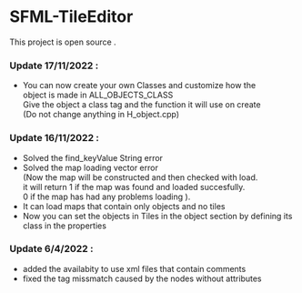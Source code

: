 # SFML-TileEditor

This project is open source .

### Update 17/11/2022 :
  + You can now create your own Classes and customize how the    
    object is made in ALL_OBJECTS_CLASS    
    Give the object a class tag and the function it will use on create   
    (Do not change anything in H_object.cpp)
    

### Update 16/11/2022 :
  + Solved the find_keyValue String error
  + Solved the map loading vector error    
      (Now the map will be constructed and then checked with load.   
      it will return 1 if the map was found and loaded succesfully.   
      0 if the map has had any problems loading  ).
  + It can load maps that contain only objects and no tiles
  + Now you can set the objects in Tiles in the object section
    by defining its class in the properties

### Update 6/4/2022 : 
  + added the availabity to use xml files that contain comments
  + fixed the tag missmatch caused by the nodes without attributes 
